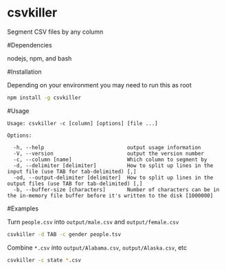 csvkiller
=========

Segment CSV files by any column

#Dependencies

nodejs, npm, and bash

#Installation

Depending on your environment you may need to run this as root

```bash
npm install -g csvkiller
```

#Usage

```
Usage: csvkiller -c [column] [options] [file ...]

Options:

  -h, --help                           output usage information
  -V, --version                        output the version number
  -c, --column [name]                  Which column to segment by
  -d, --delimiter [delimiter]          How to split up lines in the input file (use TAB for tab-delimited) [,]
  -od, --output-delimiter [delimiter]  How to split up lines in the output files (use TAB for tab-delimited) [,]
  -b, --buffer-size [characters]       Number of characters can be in the in-memory file buffer before it's written to the disk [1000000]
```

#Examples

Turn `people.csv` into `output/male.csv` and `output/female.csv`

```bash
csvkiller -d TAB -c gender people.tsv
```

Combine `*.csv` into `output/Alabama.csv`, `output/Alaska.csv`, etc

```bash
csvkiller -c state *.csv
```
